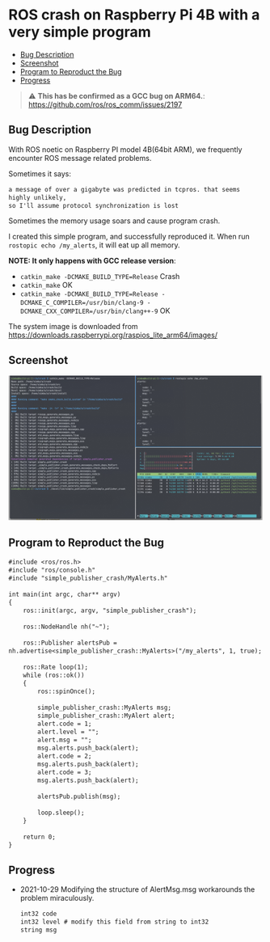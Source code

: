 # ROS crash on Raspberry Pi 4B with a very simple program <!-- omit in toc -->

- [Bug Description](#bug-description)
- [Screenshot](#screenshot)
- [Program to Reproduct the Bug](#program-to-reproduct-the-bug)
- [Progress](#progress)

> :warning: **This has be confirmed as a GCC bug on ARM64.**: https://github.com/ros/ros_comm/issues/2197

## Bug Description

With ROS noetic on Raspberry PI model 4B(64bit ARM), we frequently encounter ROS message related problems.

Sometimes it says:

```
a message of over a gigabyte was predicted in tcpros. that seems highly unlikely,
so I'll assume protocol synchronization is lost
```

Sometimes the memory usage soars and cause program crash.

I created this simple program, and successfully reproduced it. When run `rostopic echo /my_alerts`, it will eat up all memory.

**NOTE: It only happens with GCC release version**:

- `catkin_make -DCMAKE_BUILD_TYPE=Release` Crash
- `catkin_make` OK
- `catkin_make -DCMAKE_BUILD_TYPE=Release -DCMAKE_C_COMPILER=/usr/bin/clang-9 -DCMAKE_CXX_COMPILER=/usr/bin/clang++-9` OK

The system image is downloaded from https://downloads.raspberrypi.org/raspios_lite_arm64/images/

## Screenshot

![](./screenshot.png)

## Program to Reproduct the Bug

```
#include <ros/ros.h>
#include "ros/console.h"
#include "simple_publisher_crash/MyAlerts.h"

int main(int argc, char** argv)
{
    ros::init(argc, argv, "simple_publisher_crash");

    ros::NodeHandle nh("~");

    ros::Publisher alertsPub = nh.advertise<simple_publisher_crash::MyAlerts>("/my_alerts", 1, true);

    ros::Rate loop(1);
    while (ros::ok())
    {
        ros::spinOnce();

        simple_publisher_crash::MyAlerts msg;
        simple_publisher_crash::MyAlert alert;
        alert.code = 1;
        alert.level = "";
        alert.msg = "";
        msg.alerts.push_back(alert);
        alert.code = 2;
        msg.alerts.push_back(alert);
        alert.code = 3;
        msg.alerts.push_back(alert);

        alertsPub.publish(msg);

        loop.sleep();
    }

    return 0;
}
```

## Progress

- 2021-10-29 Modifying the structure of AlertMsg.msg workarounds the problem miraculously.

  ```
  int32 code
  int32 level # modify this field from string to int32
  string msg
  ```
